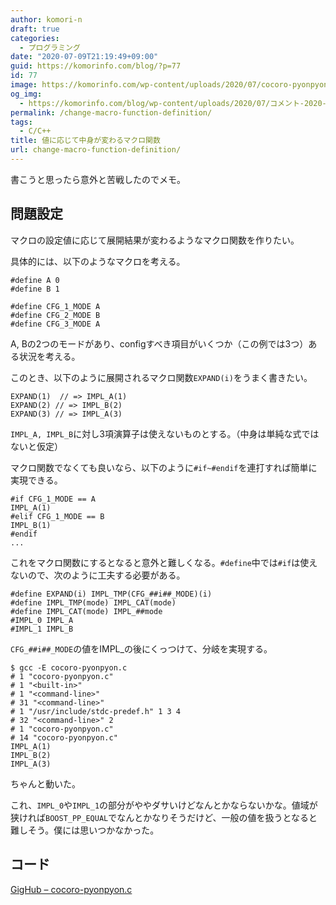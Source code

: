 ```yaml
---
author: komori-n
draft: true
categories:
  - プログラミング
date: "2020-07-09T21:19:49+09:00"
guid: https://komorinfo.com/blog/?p=77
id: 77
image: https://komorinfo.com/wp-content/uploads/2020/07/cocoro-pyonpyon.png
og_img:
  - https://komorinfo.com/blog/wp-content/uploads/2020/07/コメント-2020-07-11-114357.png
permalink: /change-macro-function-definition/
tags:
  - C/C++
title: 値に応じて中身が変わるマクロ関数
url: change-macro-function-definition/
---
```


書こうと思ったら意外と苦戦したのでメモ。

## 問題設定

マクロの設定値に応じて展開結果が変わるようなマクロ関数を作りたい。

具体的には、以下のようなマクロを考える。

```
#define A 0
#define B 1

#define CFG_1_MODE A
#define CFG_2_MODE B
#define CFG_3_MODE A
```

A, Bの2つのモードがあり、configすべき項目がいくつか（この例では3つ）ある状況を考える。

このとき、以下のように展開されるマクロ関数`EXPAND(i)`をうまく書きたい。

```
EXPAND(1)  // => IMPL_A(1)
EXPAND(2) // => IMPL_B(2)
EXPAND(3) // => IMPL_A(3)
```

`IMPL_A, IMPL_B`に対し3項演算子は使えないものとする。（中身は単純な式ではないと仮定）

マクロ関数でなくても良いなら、以下のように`#if~#endif`を連打すれば簡単に実現できる。

```
#if CFG_1_MODE == A
IMPL_A(1)
#elif CFG_1_MODE == B
IMPL_B(1)
#endif
...
```

これをマクロ関数にするとなると意外と難しくなる。`#define`中では`#if`は使えないので、次のように工夫する必要がある。

```
#define EXPAND(i) IMPL_TMP(CFG_##i##_MODE)(i)
#define IMPL_TMP(mode) IMPL_CAT(mode)
#define IMPL_CAT(mode) IMPL_##mode
#IMPL_0 IMPL_A
#IMPL_1 IMPL_B
```

`CFG_##i##_MODE`の値をIMPL\_の後にくっつけて、分岐を実現する。

```
$ gcc -E cocoro-pyonpyon.c
# 1 "cocoro-pyonpyon.c"
# 1 "<built-in>"
# 1 "<command-line>"
# 31 "<command-line>"
# 1 "/usr/include/stdc-predef.h" 1 3 4
# 32 "<command-line>" 2
# 1 "cocoro-pyonpyon.c"
# 14 "cocoro-pyonpyon.c"
IMPL_A(1)
IMPL_B(2)
IMPL_A(3)
```

ちゃんと動いた。

これ、`IMPL_0`や`IMPL_1`の部分がややダサいけどなんとかならないかな。値域が狭ければ`BOOST_PP_EQUAL`でなんとかなりそうだけど、一般の値を扱うとなると難しそう。僕には思いつかなかった。

## コード

[GigHub – cocoro-pyonpyon.c](https://gist.github.com/komori-n/9e4d290618982cba573a546c14215d41)
